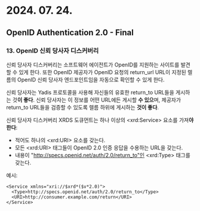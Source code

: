 # 2024. 07. 24.

## OpenID Authentication 2.0 - Final

### 13. OpenID 신뢰 당사자 디스커버리

신뢰 당사자 디스커버리는 소프트웨어 에이전트가 OpenID를 지원하는 사이트를 발견할 수 있게 한다. 또한 OpenID 제공자가 OpenID 요청의 return_url URL이 지정된 렐름의 OpenID 신뢰 당사자 엔드포인트임을 자동으로 확인할 수 있게 한다.

신뢰 당사자는 Yadis 프로토콜을 사용해 자신들의 유효한 return_to URL들을 게시하는 것**이 좋다**. 신뢰 당사자는 이 정보를 어떤 URL에든 게시할 **수 있으**며, 제공자가 return_to URL들을 검증할 수 있도록 렐름 하위에 게시하는 **것이 좋다**.

신뢰 당사자 디스커버리 XRDS 도큐먼트는 하나 이상의 \<xrd:Service\> 요소를 가져**야 한다**:

- 적어도 하나의 \<xrd:URI\> 요소를 갖는다.
- 모든 \<xrd:URI\> 태그들이 OpenID 2.0 인증 응답을 수용하는 URL을 갖는다.
- 내용이 "http://specs.openid.net/auth/2.0/return_to"인 \<xrd:Type\> 태그를 갖는다.



예시:

```
<Service xmlns="xri://$xrd*($v*2.0)">
  <Type>http://specs.openid.net/auth/2.0/return_to</Type>
  <URI>http://consumer.example.com/return</URI>
</Service>
```

